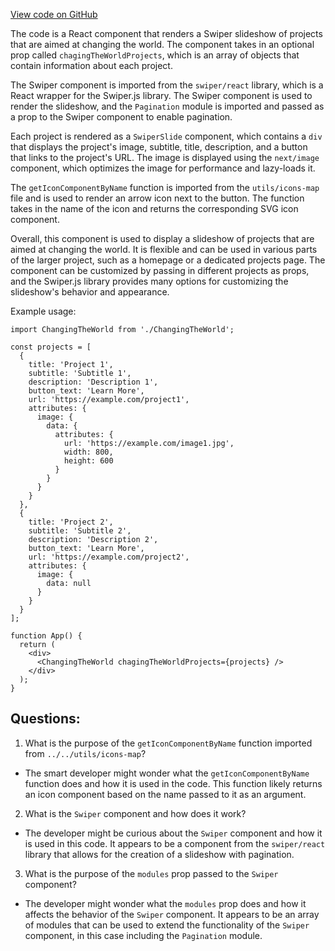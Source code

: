 [View code on GitHub](https://github.com/ergoplatform/ergoweb/components/ecosystem/ChangingTheWorld.tsx)

The code is a React component that renders a Swiper slideshow of projects that are aimed at changing the world. The component takes in an optional prop called `chagingTheWorldProjects`, which is an array of objects that contain information about each project. 

The Swiper component is imported from the `swiper/react` library, which is a React wrapper for the Swiper.js library. The Swiper component is used to render the slideshow, and the `Pagination` module is imported and passed as a prop to the Swiper component to enable pagination.

Each project is rendered as a `SwiperSlide` component, which contains a `div` that displays the project's image, subtitle, title, description, and a button that links to the project's URL. The image is displayed using the `next/image` component, which optimizes the image for performance and lazy-loads it. 

The `getIconComponentByName` function is imported from the `utils/icons-map` file and is used to render an arrow icon next to the button. The function takes in the name of the icon and returns the corresponding SVG icon component.

Overall, this component is used to display a slideshow of projects that are aimed at changing the world. It is flexible and can be used in various parts of the larger project, such as a homepage or a dedicated projects page. The component can be customized by passing in different projects as props, and the Swiper.js library provides many options for customizing the slideshow's behavior and appearance. 

Example usage:

```
import ChangingTheWorld from './ChangingTheWorld';

const projects = [
  {
    title: 'Project 1',
    subtitle: 'Subtitle 1',
    description: 'Description 1',
    button_text: 'Learn More',
    url: 'https://example.com/project1',
    attributes: {
      image: {
        data: {
          attributes: {
            url: 'https://example.com/image1.jpg',
            width: 800,
            height: 600
          }
        }
      }
    }
  },
  {
    title: 'Project 2',
    subtitle: 'Subtitle 2',
    description: 'Description 2',
    button_text: 'Learn More',
    url: 'https://example.com/project2',
    attributes: {
      image: {
        data: null
      }
    }
  }
];

function App() {
  return (
    <div>
      <ChangingTheWorld chagingTheWorldProjects={projects} />
    </div>
  );
}
```
## Questions: 
 1. What is the purpose of the `getIconComponentByName` function imported from `../../utils/icons-map`?
- The smart developer might wonder what the `getIconComponentByName` function does and how it is used in the code. This function likely returns an icon component based on the name passed to it as an argument.

2. What is the `Swiper` component and how does it work?
- The developer might be curious about the `Swiper` component and how it is used in this code. It appears to be a component from the `swiper/react` library that allows for the creation of a slideshow with pagination.

3. What is the purpose of the `modules` prop passed to the `Swiper` component?
- The developer might wonder what the `modules` prop does and how it affects the behavior of the `Swiper` component. It appears to be an array of modules that can be used to extend the functionality of the `Swiper` component, in this case including the `Pagination` module.